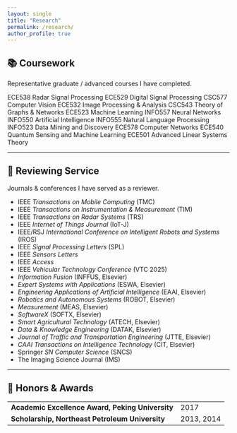 ```yaml
---
layout: single
title: "Research"
permalink: /research/
author_profile: true
---
```


<!-- ===== Coursework ===== -->
## 📚 Coursework
<p class="muted">Representative graduate / advanced courses I have completed.</p>

<div class="cw-card">
  <div class="cw-pills">
    <span>ECE538 Radar Signal Processing</span>
    <span>ECE529 Digital Signal Processing</span>
    <span>CSC577 Computer Vision</span>
    <span>ECE532 Image Processing &amp; Analysis</span>
    <span>CSC543 Theory of Graphs &amp; Networks</span>
    <span>ECE523 Machine Learning</span>
    <span>INFO557 Neural Networks</span>
    <span>INFO550 Artificial Intelligence</span>
    <span>INFO555 Natural Language Processing</span>
    <span>INFO523 Data Mining and Discovery</span>
    <span>ECE578 Computer Networks</span>
    <span>ECE540 Quantum Sensing and Machine Learning</span>
    <span>ECE501 Advanced Linear Systems Theory</span>
  </div>
</div>


---

<!-- ===== Reviewing ===== -->
## 📝 Reviewing Service
<p class="muted">Journals &amp; conferences I have served as a reviewer.</p>

<ul class="reviewers">
  <li>IEEE <i>Transactions on Mobile Computing</i> (TMC)</li>
  <li>IEEE <i>Transactions on Instrumentation &amp; Measurement</i> (TIM)</li>
  <li>IEEE <i>Transactions on Radar Systems</i> (TRS)</li>
  <li>IEEE <i>Internet of Things Journal</i> (IoT-J)</li>
  <li>IEEE/RSJ <i>International Conference on Intelligent Robots and Systems</i> (IROS)</li>
  <li>IEEE <i>Signal Processing Letters</i> (SPL)</li>
  <li>IEEE <i>Sensors Letters</i></li>
  <li>IEEE <i>Access</i></li>
  <li>IEEE <i>Vehicular Technology Conference</i> (VTC 2025)</li>
  <li><i>Information Fusion</i> (INFFUS, Elsevier)</li>
  <li><i>Expert Systems with Applications</i> (ESWA, Elsevier)</li>
  <li><i>Engineering Applications of Artificial Intelligence</i> (EAAI, Elsevier)</li>
  <li><i>Robotics and Autonomous Systems</i> (ROBOT, Elsevier)</li>
  <li><i>Measurement</i> (MEAS, Elsevier)</li>
  <li><i>SoftwareX</i> (SOFTX, Elsevier)</li>
  <li><i>Smart Agricultural Technology</i> (ATECH, Elsevier)</li>
  <li><i>Data & Knowledge Engineering</i> (DATAK, Elsevier)</li>
  <li><i>Journal of Traffic and Transportation Engineering</i> (JTTE, Elsevier)</li>
  <li><i>CAAI Transactions on Intelligence Technology</i> (CIT, Elsevier)</li>
  <li>Springer <i>SN Computer Science</i> (SNCS)</li>
  <li>The Imaging Science Journal (IMS)</li>
</ul>

---

<!-- ===== Honors & Awards ===== -->
## 🏅 Honors & Awards
<table class="awards-table">
  <tbody>
    <tr>
      <td>
        <strong>Academic Excellence Award, Peking University</strong>
        <span class="note"></span>
      </td>
      <td class="year">2017</td>
    </tr>
    <tr>
      <td>
        <strong>Scholarship, Northeast Petroleum University</strong>
        <span class="note"></span>
      </td>
      <td class="year">2013, 2014</td>
    </tr>
  </tbody>
</table>


